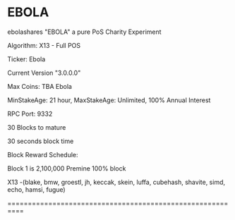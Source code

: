 EBOLA
====

ebolashares "EBOLA" a pure PoS Charity Experiment

Algorithm: X13 - Full POS

Ticker: Ebola

Current Version "3.0.0.0"

Max Coins: TBA Ebola

MinStakeAge: 21 hour, MaxStakeAge: Unlimited, 100% Annual Interest

RPC Port: 9332

30 Blocks to mature

30 seconds  block time

Block Reward Schedule:

Block 1 is 2,100,000  Premine 100% block


X13 -(blake, bmw, groestl, jh, keccak, skein, luffa, cubehash, shavite, simd, echo, hamsi, fugue)




==========================================================

